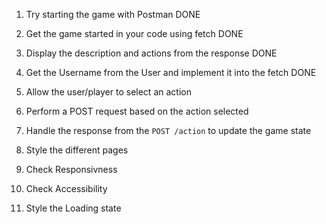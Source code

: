 1. Try starting the game with Postman DONE

2. Get the game started in your code using fetch DONE

3. Display the description and actions from the response DONE

4. Get the Username from the User and implement it into the fetch DONE

5. Allow the user/player to select an action

6. Perform a POST request based on the action selected

7. Handle the response from the `POST /action` to update the game state

8. Style the different pages

9. Check Responsivness

10. Check Accessibility

11. Style the Loading state
